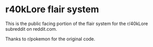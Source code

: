 # r40kLore flair system

This is the public facing portion of the flair system for the r/40kLore subreddit on reddit.com.

Thanks to r/pokemon for the original code.

